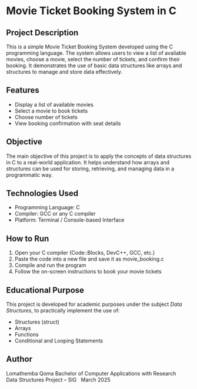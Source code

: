 # Movie Ticket Booking System in C

## Project Description
This is a simple Movie Ticket Booking System developed using the C programming language. The system allows users to view a list of available movies, choose a movie, select the number of tickets, and confirm their booking. It demonstrates the use of basic data structures like arrays and structures to manage and store data effectively.

## Features
- Display a list of available movies
- Select a movie to book tickets
- Choose number of tickets
- View booking confirmation with seat details

## Objective
The main objective of this project is to apply the concepts of data structures in C to a real-world application. It helps understand how arrays and structures can be used for storing, retrieving, and managing data in a programmatic way.

## Technologies Used
- Programming Language: C
- Compiler: GCC or any C compiler
- Platform: Terminal / Console-based Interface

## How to Run
1. Open your C compiler (Code::Blocks, DevC++, GCC, etc.)
2. Paste the code into a new file and save it as movie_booking.c
3. Compile and run the program
4. Follow the on-screen instructions to book your movie tickets

## Educational Purpose
This project is developed for academic purposes under the subject *Data Structures*, to practically implement the use of:
- Structures (struct)
- Arrays
- Functions
- Conditional and Looping Statements

## Author
Lomathemba Qoma
Bachelor of Computer Applications with Research  
Data Structures Project – SIG  
March 2025

